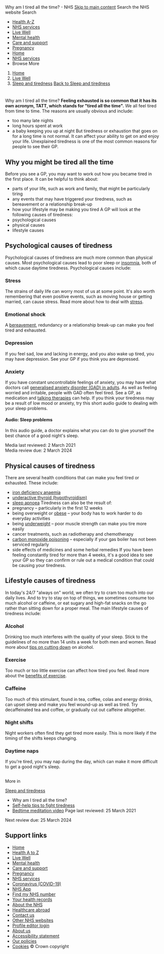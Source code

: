 
Why am I tired all the time? - NHS
[Skip to main content](#maincontent)
Search the NHS website
Search
* [Health A-Z](/conditions/)
* [NHS services](/nhs-services/)
* [Live Well](/live-well/)
* [Mental health](/mental-health/)
* [Care and support](/conditions/social-care-and-support-guide/)
* [Pregnancy](/pregnancy/)
* [Home](/)
* [NHS services](/nhs-services/)
* Browse
 More
1. [Home](/)
2. [Live Well](/live-well/)
3. [Sleep and tiredness](/live-well/sleep-and-tiredness/)
[Back to 
 Sleep and tiredness](/live-well/sleep-and-tiredness/) 
# 
 
 Why am I tired all the time?
**Feeling exhausted is so common that it has its own acronym, TATT, which stands for "tired all the time".**
We all feel tired from time to time. The reasons are usually obvious and include:
* too many late nights
* long hours spent at work
* a baby keeping you up at night
But tiredness or exhaustion that goes on for a long time is not normal. It can affect your ability to get on and enjoy your life.
Unexplained tiredness is one of the most common reasons for people to see their GP.
## Why you might be tired all the time
Before you see a GP, you may want to work out how you became tired in the first place.
It can be helpful to think about:
* parts of your life, such as work and family, that might be particularly tiring
* any events that may have triggered your tiredness, such as bereavement or a relationship break-up
* how your lifestyle may be making you tired
A GP will look at the following causes of tiredness:
* psychological causes
* physical causes
* lifestyle causes
## Psychological causes of tiredness
Psychological causes of tiredness are much more common than physical causes.
Most psychological causes lead to poor sleep or [insomnia](/conditions/insomnia/), both of which cause daytime tiredness.
Psychological causes include:
### Stress
The strains of daily life can worry most of us at some point. It's also worth remembering that even positive events, such as moving house or getting married, can cause stress.
Read more about how to deal with [stress](/mental-health/feelings-symptoms-behaviours/feelings-and-symptoms/stress/).
### Emotional shock
A [bereavement](/mental-health/advice-for-life-situations-and-events/bereavement/), redundancy or a relationship break-up can make you feel tired and exhausted.
### Depression
If you feel sad, low and lacking in energy, and you also wake up tired, you may have depression.
See your GP if you think you are depressed.
### Anxiety
If you have constant uncontrollable feelings of anxiety, you may have what doctors call [generalised anxiety disorder (GAD) in adults](/conditions/generalised-anxiety-disorder/).
As well as feeling worried and irritable, people with GAD often feel tired. See a GP, as medication and [talking therapies](/mental-health/talking-therapies-medicine-treatments/talking-therapies-and-counselling/benefits-of-talking-therapies/) can help.
If you think your tiredness may be a result of low mood or anxiety, try this short audio guide to dealing with your sleep problems.
#### Audio: Sleep problems
In this audio guide, a doctor explains what you can do to give yourself the best chance of a good night's sleep.
 
 Media last reviewed: 2 March 2021  
 Media review due: 2 March 2024
 
## Physical causes of tiredness
There are several health conditions that can make you feel tired or exhausted.
These include:
* [iron deficiency anaemia](/conditions/iron-deficiency-anaemia/)
* [underactive thyroid (hypothyroidism)](/conditions/underactive-thyroid-hypothyroidism/)
* [sleep apnoea](/conditions/obstructive-sleep-apnoea/)
Tiredness can also be the result of:
* pregnancy – particularly in the first 12 weeks
* being overweight or [obese](/conditions/obesity/) – your body has to work harder to do everyday activities
* being [underweight](/live-well/healthy-weight/managing-your-weight/advice-for-underweight-adults/) – poor muscle strength can make you tire more easily
* cancer treatments, such as radiotherapy and chemotherapy
* [carbon monoxide poisoning](/conditions/carbon-monoxide-poisoning/) – especially if your gas boiler has not been serviced regularly
* side effects of medicines and some herbal remedies
If you have been feeling constantly tired for more than 4 weeks, it's a good idea to see your GP so they can confirm or rule out a medical condition that could be causing your tiredness.
## Lifestyle causes of tiredness
In today's 24/7 "always on" world, we often try to cram too much into our daily lives.
And to try to stay on top of things, we sometimes consume too much alcohol or caffeine, or eat sugary and high-fat snacks on the go rather than sitting down for a proper meal.
The main lifestyle causes of tiredness include:
### Alcohol
Drinking too much interferes with the quality of your sleep. Stick to the guidelines of no more than 14 units a week for both men and women.
Read more about [tips on cutting down](/live-well/alcohol-advice/alcohol-support/) on alcohol.
### Exercise
Too much or too little exercise can affect how tired you feel.
Read more about the [benefits of exercise](/live-well/exercise/exercise-health-benefits/).
### Caffeine
Too much of this stimulant, found in tea, coffee, colas and energy drinks, can upset sleep and make you feel wound-up as well as tired.
Try decaffeinated tea and coffee, or gradually cut out caffeine altogether.
### Night shifts
Night workers often find they get tired more easily. This is more likely if the timing of the shifts keeps changing.
### Daytime naps
If you're tired, you may nap during the day, which can make it more difficult to get a good night's sleep.
## 
 More in
 
 [Sleep and tiredness](/live-well/sleep-and-tiredness/)
* Why am I tired all the time?
* [Self-help tips to fight tiredness](https://www.nhs.uk/live-well/sleep-and-tiredness/self-help-tips-to-fight-fatigue/)
* [Bedtime meditation video](https://www.nhs.uk/live-well/sleep-and-tiredness/bedtime-meditation/)
 Page last reviewed: 25 March 2021
   
 Next review due: 25 March 2024
 
## Support links
* [Home](/)
* [Health A to Z](/conditions/)
* [Live Well](/live-well/)
* [Mental health](/mental-health/)
* [Care and support](/conditions/social-care-and-support-guide/)
* [Pregnancy](/pregnancy/)
* [NHS services](/nhs-services/)
* [Coronavirus (COVID-19)](/conditions/coronavirus-covid-19/)
* [NHS App](/nhs-app/)
* [Find my NHS number](/nhs-services/online-services/find-nhs-number/)
* [Your health records](/using-the-nhs/about-the-nhs/your-health-records/)
* [About the NHS](/using-the-nhs/about-the-nhs/)
* [Healthcare abroad](/using-the-nhs/healthcare-abroad/apply-for-a-free-uk-global-health-insurance-card-ghic/)
* [Contact us](/contact-us/)
* [Other NHS websites](/nhs-sites/)
* [Profile editor login](/our-policies/profile-editor-login/)
* [About us](/about-us/)
* [Accessibility statement](/accessibility-statement/)
* [Our policies](/our-policies/)
* [Cookies](/our-policies/cookies-policy/)
© Crown copyright
